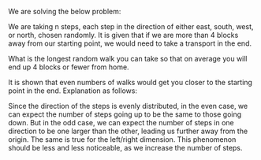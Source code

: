 We are solving the below problem:

We are taking n steps, each step in the direction of either east, south, west, or north, chosen randomly. 
It is given that if we are more than 4 blocks away from our starting point, we would need to take a transport in the end.

What is the longest random walk you can take so that on average you will end up 4 blocks or fewer from home.


It is shown that even numbers of walks would get you closer to the starting point in the end. 
Explanation as follows:

Since the direction of the steps is evenly distributed, in the even case, we can expect the number of steps going up to be the same to those going down. 
But in the odd case, we can expect the number of steps in one direction to be one larger than the other, leading us further away from the origin. 
The same is true for the left/right dimension. This phenomenon should be less and less noticeable, as we increase the number of steps.
